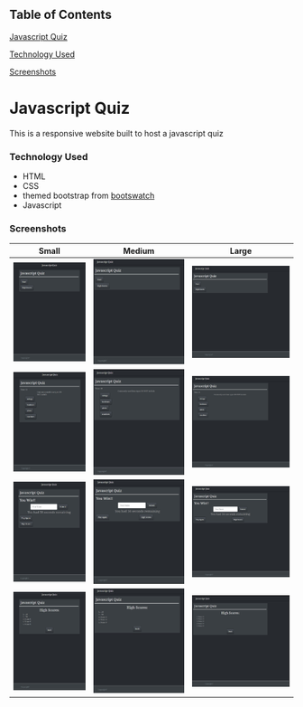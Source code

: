 ## Table of Contents

[Javascript Quiz](#Javascript-Quiz)

[Technology Used](#Technology-Used)

[Screenshots](#Screenshots)

# Javascript Quiz

This is a responsive website built to host a javascript quiz

### Technology Used

* HTML
* CSS
* themed bootstrap from [bootswatch](https://bootswatch.com/slate/)
* Javascript

### Screenshots
|Small|Medium|Large|
|---|---|---|
| ![640-start](./Assets/images/640-start.jpg) | ![768-start](./Assets/images/768-start.jpg) | ![940-start](./Assets/images/940-start.jpg) |
| ![640-question](./Assets/images/640-question.jpg) | ![768-start](./Assets/images/768-question.jpg) | ![940-question](./Assets/images/940-question.jpg) |
| ![640-victory](./Assets/images/640-victory.jpg) | ![768-victory](./Assets/images/768-victory.jpg) | ![940-victory](./Assets/images/940-victory.jpg) |
| ![640-highscores](./Assets/images/640-highscores.jpg) | ![768-highscores](./Assets/images/768-highscores.jpg) | ![940-highscores](./Assets/images/940-highscores.jpg) |